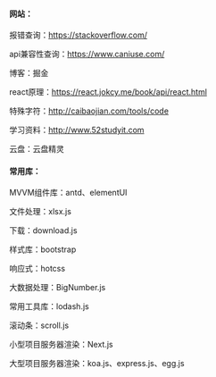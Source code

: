 #### 网站：

报错查询：https://stackoverflow.com/

api兼容性查询：https://www.caniuse.com/

博客：掘金

react原理：https://react.jokcy.me/book/api/react.html

特殊字符：http://caibaojian.com/tools/code

学习资料：http://www.52studyit.com

云盘：云盘精灵

#### 常用库：

MVVM组件库：antd、elementUI

文件处理：xlsx.js

下载：download.js

样式库：bootstrap

响应式：hotcss

大数据处理：BigNumber.js

常用工具库：lodash.js

滚动条：scroll.js

小型项目服务器渲染：Next.js

大型项目服务器渲染：koa.js、express.js、egg.js